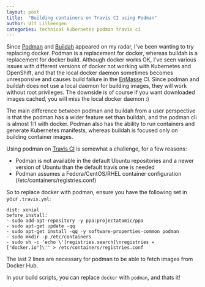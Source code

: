 ```yaml
---
layout: post
title:  "Building containers on Travis CI using Podman"
author: Ulf Lilleengen
categories: technical kubernetes podman travis ci
---
```


Since [Podman](https://podman.io) and [Buildah](https://github.com/containers/buildah) appeared on my radar, I've been wanting to try replacing docker. Podman is a replacement for docker, whereas buildah is a replacement for docker build. Although docker works OK, I've seen various issues with different versions of docker not working with Kubernetes and OpenShift, and that the local docker daemon sometimes becomes unresponsive and causes build failure in the [EnMasse](http://enmasse.io) CI. Since podman and buildah does not use a local daemon for building images, they will work without root privileges. The downside is of course if you want downloaded images cached, you will miss the local docker daemon :) 

The main difference between podman and buildah from a user perspective is that the podman has a wider feature set than buildah, and the podman cli is almost 1:1 with docker. Podman also has the ability to run containers and generate Kubernetes manifests, whereas buildah is focused only on building container images.

Using podman on [Travis CI](https://travis-ci.org) is somewhat a challenge, for a few reasons:

* Podman is not available in the default Ubuntu repositories and a newer version of Ubuntu than the
  default travis one is needed
* Podman assumes a Fedora/CentOS/RHEL container configuration (/etc/containers/registries.conf)

So to replace docker with podman, ensure you have the following set in your `.travis.yml`:

```
dist: xenial
before_install:
- sudo add-apt-repository -y ppa:projectatomic/ppa
- sudo apt-get update -qq
- sudo apt-get install -qq -y software-properties-common podman
- sudo mkdir -p /etc/containers
- sudo sh -c 'echo \'[registries.search]\nregistries = ["docker.io"]\'' > /etc/containers/registries.conf
```

The last 2 lines are necessary for podman to be able to fetch images from Docker Hub.

In your build scripts, you can replace `docker` with `podman`, and thats it!
